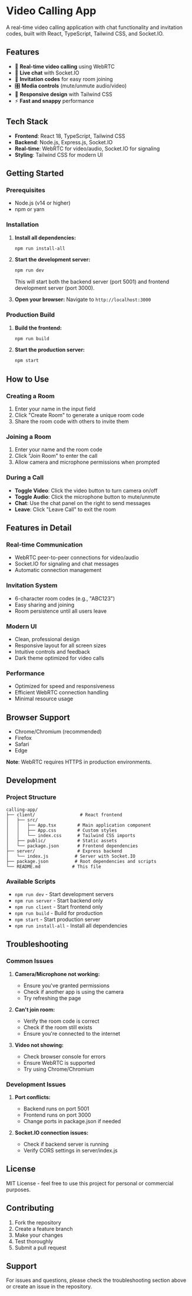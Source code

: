 # Video Calling App

A real-time video calling application with chat functionality and invitation codes, built with React, TypeScript, Tailwind CSS, and Socket.IO.

## Features

- 🎥 **Real-time video calling** using WebRTC
- 💬 **Live chat** with Socket.IO
- 🔗 **Invitation codes** for easy room joining
- 🎛️ **Media controls** (mute/unmute audio/video)
- 📱 **Responsive design** with Tailwind CSS
- ⚡ **Fast and snappy** performance

## Tech Stack

- **Frontend**: React 18, TypeScript, Tailwind CSS
- **Backend**: Node.js, Express.js, Socket.IO
- **Real-time**: WebRTC for video/audio, Socket.IO for signaling
- **Styling**: Tailwind CSS for modern UI

## Getting Started

### Prerequisites

- Node.js (v14 or higher)
- npm or yarn

### Installation

1. **Install all dependencies:**
   ```bash
   npm run install-all
   ```

2. **Start the development server:**
   ```bash
   npm run dev
   ```

   This will start both the backend server (port 5001) and frontend development server (port 3000).

3. **Open your browser:**
   Navigate to `http://localhost:3000`

### Production Build

1. **Build the frontend:**
   ```bash
   npm run build
   ```

2. **Start the production server:**
   ```bash
   npm start
   ```

## How to Use

### Creating a Room

1. Enter your name in the input field
2. Click "Create Room" to generate a unique room code
3. Share the room code with others to invite them

### Joining a Room

1. Enter your name and the room code
2. Click "Join Room" to enter the call
3. Allow camera and microphone permissions when prompted

### During a Call

- **Toggle Video**: Click the video button to turn camera on/off
- **Toggle Audio**: Click the microphone button to mute/unmute
- **Chat**: Use the chat panel on the right to send messages
- **Leave**: Click "Leave Call" to exit the room

## Features in Detail

### Real-time Communication
- WebRTC peer-to-peer connections for video/audio
- Socket.IO for signaling and chat messages
- Automatic connection management

### Invitation System
- 6-character room codes (e.g., "ABC123")
- Easy sharing and joining
- Room persistence until all users leave

### Modern UI
- Clean, professional design
- Responsive layout for all screen sizes
- Intuitive controls and feedback
- Dark theme optimized for video calls

### Performance
- Optimized for speed and responsiveness
- Efficient WebRTC connection handling
- Minimal resource usage

## Browser Support

- Chrome/Chromium (recommended)
- Firefox
- Safari
- Edge

**Note**: WebRTC requires HTTPS in production environments.

## Development

### Project Structure

```
calling-app/
├── client/                 # React frontend
│   ├── src/
│   │   ├── App.tsx        # Main application component
│   │   ├── App.css        # Custom styles
│   │   └── index.css      # Tailwind CSS imports
│   ├── public/            # Static assets
│   └── package.json       # Frontend dependencies
├── server/                # Express backend
│   └── index.js          # Server with Socket.IO
├── package.json          # Root dependencies and scripts
└── README.md            # This file
```

### Available Scripts

- `npm run dev` - Start development servers
- `npm run server` - Start backend only
- `npm run client` - Start frontend only
- `npm run build` - Build for production
- `npm start` - Start production server
- `npm run install-all` - Install all dependencies

## Troubleshooting

### Common Issues

1. **Camera/Microphone not working:**
   - Ensure you've granted permissions
   - Check if another app is using the camera
   - Try refreshing the page

2. **Can't join room:**
   - Verify the room code is correct
   - Check if the room still exists
   - Ensure you're connected to the internet

3. **Video not showing:**
   - Check browser console for errors
   - Ensure WebRTC is supported
   - Try using Chrome/Chromium

### Development Issues

1. **Port conflicts:**
   - Backend runs on port 5001
   - Frontend runs on port 3000
   - Change ports in package.json if needed

2. **Socket.IO connection issues:**
   - Check if backend server is running
   - Verify CORS settings in server/index.js

## License

MIT License - feel free to use this project for personal or commercial purposes.

## Contributing

1. Fork the repository
2. Create a feature branch
3. Make your changes
4. Test thoroughly
5. Submit a pull request

## Support

For issues and questions, please check the troubleshooting section above or create an issue in the repository.
